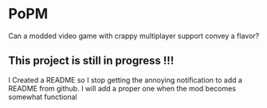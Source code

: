 # PoPM
Can a modded video game with crappy multiplayer support convey a flavor?

## This project is still in progress !!!

I Created a README so I stop getting the annoying notification to add a README from github. I will add a proper one when the mod becomes somewhat functional
